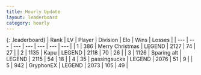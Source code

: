 ```yaml
---
title: Hourly Update
layout: leaderboard
category: hourly
---
```


{: .leaderboard}
| Rank | LV | Player | Division | Elo | Wins | Losses |
| --- | --- | --- | --- | --- | --- | --- |
| <span data-change="0">1</span> | 386 | <span title="ID: 382502">Merry Christmas</span> | LEGEND | <span data-change="0">2127</span> | <span data-change="0">74</span> | <span data-change="0">27</span> |
| <span data-change="0">2</span> | 1135 | <span title="ID: 204953">Kapu</span> | LEGEND | <span data-change="0">2118</span> | <span data-change="0">70</span> | <span data-change="0">26</span> |
| <span data-change="0">3</span> | 1126 | <span title="ID: 203132">Sparing alt</span> | LEGEND | <span data-change="0">2115</span> | <span data-change="0">54</span> | <span data-change="0">18</span> |
| <span data-change="2">4</span> | 35 | <span title="ID: 337821">passingsucks</span> | LEGEND | <span data-change="6">2076</span> | <span data-change="1">51</span> | <span data-change="0">9</span> |
| <span data-change="-1">5</span> | 942 | <span title="ID: 315148">GryphonEX</span> | LEGEND | <span data-change="0">2073</span> | <span data-change="0">105</span> | <span data-change="0">49</span> |